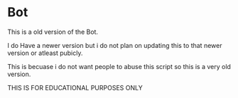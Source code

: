# Bot

This is a old version of the Bot.

I do Have a newer version but i do not plan on updating this to that newer version or atleast pubicly.

This is becuase i do not want people to abuse this script so this is a very old version.

THIS IS FOR EDUCATIONAL PURPOSES ONLY
